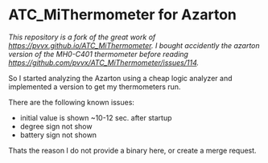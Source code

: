 # ATC_MiThermometer for Azarton

_This repository is a fork of the great work of https://pvvx.github.io/ATC_MiThermometer. I bought accidently the azarton version of the MH0-C401 thermometer before reading https://github.com/pvvx/ATC_MiThermometer/issues/114._

So I started analyzing the Azarton using a cheap logic analyzer and implemented a version to get my thermometers run.

There are the following known issues:

* initial value is shown ~10-12 sec. after startup
* degree sign not show
* battery sign not shown

Thats the reason I do not provide a binary here, or create a merge request.

